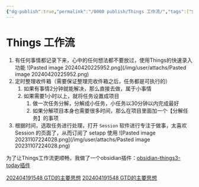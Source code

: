 ```yaml
---
{"dg-publish":true,"permalink":"/0000 publish/Things 工作流/","tags":["效率","tools","things3"],"noteIcon":"2","created":"2023-10-09T17:10:00+08:00","updated":"2025-01-24T01:14:03+08:00"}
---
```



# Things 工作流

1. 有任何事情都记录下来，心中的任何想法都不要放过，使用Things的快速录入功能 ![Pasted image 20240420225952.png](/img/user/attachs/Pasted image 20240420225952.png)
2. 定时整理收件箱（需要保证整理完收件箱之后，任务都是可执行的） 
	1. 如果有事情2分钟就能解决，那么直接去做，属于小事情
	2. 如果需要1小时以上，就将任务设置成项目
		1. 做一次任务分解，分解成小任务，小任务以30分钟以内完成最好
		2. 如果分解项目本身也需要很多时间，那么在项目里面加一个【分解任务】的事项
3. 根据时间，选取任务进行处理，打开 `Session` 软件进行专注于做事，太喜欢 Session 的页面了，从而订阅了 setapp 使用  ![Pasted image 20231107224028.png](/img/user/attachs/Pasted image 20231107224028.png)

为了让Things工作流更顺畅，我做了一个obsidian插件：[obsidian-things3-today插件](obsidian-things3-today插件.md)

[202404191548 GTD的主要思想](../card/时间管理/202404191548%20GTD的主要思想.md)[]()
[202404191548 GTD的主要思想](202404191548%20GTD%E7%9A%84%E4%B8%BB%E8%A6%81%E6%80%9D%E6%83%B3.md)
